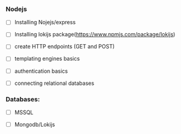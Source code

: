 ### Nodejs

- [ ] Installing Nojejs/express

- [ ] Installing lokijs package(https://www.npmjs.com/package/lokijs)

- [ ] create HTTP endpoints (GET and POST)

- [ ] templating engines basics

- [ ] authentication basics

- [ ] connecting relational databases

### Databases:

- [ ] MSSQL

- [ ] Mongodb/Lokijs
